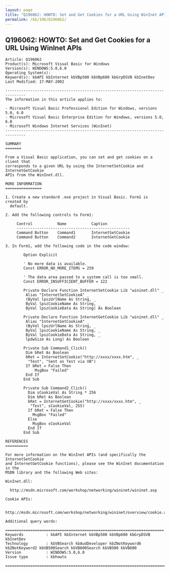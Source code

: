 ```yaml
---
layout: page
title: "Q196062: HOWTO: Set and Get Cookies for a URL Using WinInet APIs"
permalink: /kb/196/Q196062/
---
```


## Q196062: HOWTO: Set and Get Cookies for a URL Using WinInet APIs

	Article: Q196062
	Product(s): Microsoft Visual Basic for Windows
	Version(s): WINDOWS:5.0,6.0
	Operating System(s): 
	Keyword(s): kbAPI kbInternet kbVBp500 kbVBp600 kbGrpDSVB kbInetDev
	Last Modified: 17-MAY-2002
	
	-------------------------------------------------------------------------------
	The information in this article applies to:
	
	- Microsoft Visual Basic Professional Edition for Windows, versions 5.0, 6.0 
	- Microsoft Visual Basic Enterprise Edition for Windows, versions 5.0, 6.0 
	- Microsoft Windows Internet Services (WinInet) 
	-------------------------------------------------------------------------------
	
	SUMMARY
	=======
	
	From a Visual Basic application, you can set and get cookies on a client that
	corresponds to a given URL by using the InternetSetCookie and InternetGetCookie
	APIs from the WinInet.dll.
	
	MORE INFORMATION
	================
	
	1. Create a new standard .exe project in Visual Basic. Form1 is created by
	  default.
	
	2. Add the following controls to Form1:
	
	     Control           Name           Caption
	     --------------------------------------------------
	     Command Button    Command1       InternetSetCookie
	     Command Button    Command2       InternetGetCookie
	
	3. In Form1, add the following code in the code window:
	
	        Option Explicit
	
	        ' No more data is available.
	        Const ERROR_NO_MORE_ITEMS = 259
	
	        ' The data area passed to a system call is too small.
	        Const ERROR_INSUFFICIENT_BUFFER = 122
	
	        Private Declare Function InternetSetCookie Lib "wininet.dll" _
	         Alias "InternetSetCookieA" _
	         (ByVal lpszUrlName As String, _
	         ByVal lpszCookieName As String, _
	         ByVal lpszCookieData As String) As Boolean
	
	        Private Declare Function InternetGetCookie Lib "wininet.dll" _
	         Alias "InternetGetCookieA" _
	         (ByVal lpszUrlName As String, _
	         ByVal lpszCookieName As String, _
	         ByVal lpszCookieData As String, _
	         lpdwSize As Long) As Boolean
	
	        Private Sub Command1_Click()
	         Dim bRet As Boolean
	         bRet = InternetSetCookie("http://xxxx/xxxx.htm", _
	          "Test", "Sent as Test via VB")
	         If bRet = False Then
	             MsgBox "Failed"
	         End If
	        End Sub
	
	        Private Sub Command2_Click()
	          Dim sCookieVal As String * 256
	          Dim bRet As Boolean
	          bRet = InternetGetCookie("http://xxxx/xxxx.htm", _
	           "Test", sCookieVal, 255)
	          If bRet = False Then
	            MsgBox "Failed"
	          Else
	            MsgBox sCookieVal
	          End If
	        End Sub
	
	REFERENCES
	==========
	
	For more information on the WinInet APIs (and specifically the InternetSetCookie
	and InternetGetCookie functions), please see the WinInet documentation in the
	MSDN library and the following Web sites:
	
	WinInet.dll:
	
	  http://msdn.microsoft.com/workshop/networking/wininet/wininet.asp
	
	Cookie APIs:
	
	  http://msdn.microsoft.com/workshop/networking/wininet/overview/cookie.asp
	
	Additional query words:
	
	======================================================================
	Keywords          : kbAPI kbInternet kbVBp500 kbVBp600 kbGrpDSVB kbInetDev 
	Technology        : kbVBSearch kbAudDeveloper kbZNotKeyword6 kbZNotKeyword2 kbVB500Search kbVB600Search kbVB500 kbVB600
	Version           : WINDOWS:5.0,6.0
	Issue type        : kbhowto
	
	=============================================================================
	
